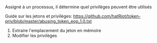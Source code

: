 Assigné à un processus, il détermine quel privilèges peuvent être utilisés

Guide sur les jetons et privilèges: https://github.com/hatRiot/token-priv/blob/master/abusing_token_eop_1.0.txt

1. Extraire l'emplacement du jeton en mémoire
2. Modifier les privilèges
